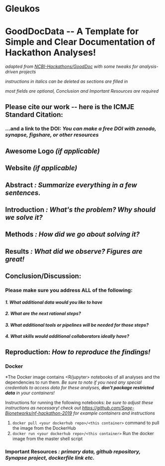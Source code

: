 # Gleukos

# GoodDocData -- A Template for Simple and Clear Documentation of Hackathon Analyses!

*adapted from [NCBI-Hackathons/GoodDoc](https://github.com/NCBI-Hackathons/GoodDoc) with some tweaks for analysis-driven projects*

*instructions in italics can be deleted as sections are filled in*

*most fields are optional, Conclusion and Important Resources are required*

## Please cite our work -- here is the ICMJE Standard Citation:

### ...and a link to the DOI: *You can make a free DOI with zenodo, synapse, figshare, or other resources <link>*

## Awesome Logo *(if applicable)*

## Website *(if applicable)*

## Abstract *: Summarize everything in a few sentences.* 

## Introduction *: What's the problem? Why should we solve it?*

## Methods *: How did we go about solving it?*

## Results *: What did we observe? Figures are great!*

## Conclusion/Discussion: 

### Please make sure you address ALL of the following:

#### *1. What additional data would you like to have*

#### *2. What are the next rational steps?* 

#### *3. What additional tools or pipelines will be needed for those steps?*

#### *4. What skills would additional collaborators ideally have?*

## Reproduction: *How to reproduce the findings!*

### Docker

*The Docker image contains <R/jupyter> notebooks of all analyses and the dependencies to run them. *Be sure to note if you need any special credentials to access data for these analyses, **don't package restricted data** in your containers!*

Instructions for running the following notebooks: *be sure to adjust these instructions as necessary! check out https://github.com/Sage-Bionetworks/nf-hackathon-2019 for example containers and instructions*

1. `docker pull <your dockerhub repo>/<this container>` command to pull the image from the DockerHub
2. `docker run <your dockerhub repo>/<this container>` Run the docker image from the master shell script

### Important Resources *: primary data, github repository, Synapse project, dockerfile link etc.*


